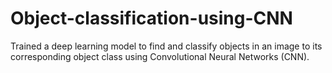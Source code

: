 # Object-classification-using-CNN
Trained a deep learning model to find and classify objects in an image to its corresponding object class using Convolutional Neural Networks (CNN). 
